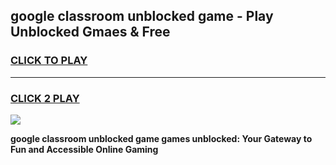 
## google classroom unblocked game - Play Unblocked Gmaes & Free
<h3>
<a href="https://news.freeplayer.one?title=google_classroom_unblocked_game&ref=16F">CLICK TO PLAY</a></h3>
<hr>

<h3>
<a href="https://news.freeplayer.one?title=google_classroom_unblocked_game&ref=16F">CLICK 2 PLAY</a>
  
</h3>

<a href="https://news.freeplayer.one?title=google_classroom_unblocked_game&ref=16F/"><img src="https://clearcache.store/games.png"></a>


**google classroom unblocked game games unblocked: Your Gateway to Fun and Accessible Online Gaming**
